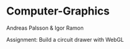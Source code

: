 Computer-Graphics
=================
Andreas Palsson & Igor Ramon


Assignment: Build a circuit drawer with WebGL
